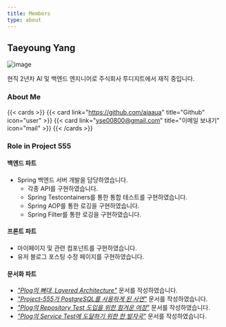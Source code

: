 ```yaml
---
title: Members
type: about
---
```


## Taeyoung Yang

![image](/asset/images/sooyoung_yang_profile.jpeg)

현직 2년차 AI 및 백엔드 엔지니어로 주식회사 투디지트에서 재직 중입니다.

### About Me
{{< cards >}}
{{< card link="https://github.com/aiaaua" title="Github" icon="user" >}}
{{< card link="yse00800@gmail.com" title="이메일 보내기" icon="mail" >}}
{{< /cards >}}

### Role in Project 555


#### 백엔드 파트
- Spring 백엔드 서버 개발을 담당하였습니다.
    - 각종 API를 구현하였습니다.
    - Spring Testcontainers를 통한 통합 테스트를 구현하였습니다.
    - Spring AOP를 통한 로깅을 구현하였습니다.
    - Spring Filter를 통한 로깅을 구현하였습니다.


#### 프론트 파트
- 마이페이지 및 관련 컴포넌트를 구현하였습니다.
- 유저 블로그 포스팅 수정 페이지를 구현하였습니다.

#### 문서화 파트
- [_"Plog의 뼈대, Layered Architecture"_](/docs/plog-back/layered_architecture/) 문서를 작성하였습니다.
- [_"Project-555가 PostgreSQL를 사용하게 된 사연"_](/docs/plog-back/postgres/) 문서를 작성하였습니다.
- [_"Plog의 Repository Test 도입을 위한 힘겨운 여정"_](/docs/plog-back/repository_testing/) 문서를 작성하였습니다.
- [_"Plog의 Service Test에 도달하기 위한 한 발자국"_](/docs/plog-back/service_testing/) 문서를 작성하였습니다.
